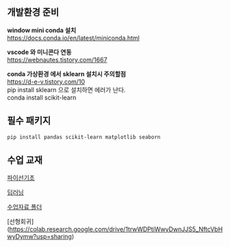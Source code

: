 ## 개발환경 준비

**window mini conda 설치**  
https://docs.conda.io/en/latest/miniconda.html  

**vscode 와 미니콘다 연동**  
https://webnautes.tistory.com/1667  

**conda 가상환경 에서 sklearn 설치시 주의할점**  
https://d-e-v.tistory.com/10  
pip install sklearn 으로 설치하면 에러가 난다.  
conda install scikit-learn  


## 필수 패키지  

```bash
pip install pandas scikit-learn matplotlib seaborn
```


## 수업 교재

[파이선기초](https://docs.google.com/presentation/d/1H0ftWU1Kdst1Ap0wQtqc5oN13KM0tKFHeH8C_4iF-4o/edit?usp=sharing)

[딥러닝](https://docs.google.com/presentation/d/1lrMb16HPS9u0gcnrTodC3ZW3ZhW1yezMxKnHkK2wnAM/edit#slide=id.g15d37e583ae_0_0)

[수업자료 폴더](https://drive.google.com/drive/folders/1W4TaZHOXEU9OPFg-71fc2bHlqg2KSVww?usp=share_link)

[선형회귀] (https://colab.research.google.com/drive/1trwWDPtiWwyDwnJJS5_NftcVbHwyDymw?usp=sharing)

